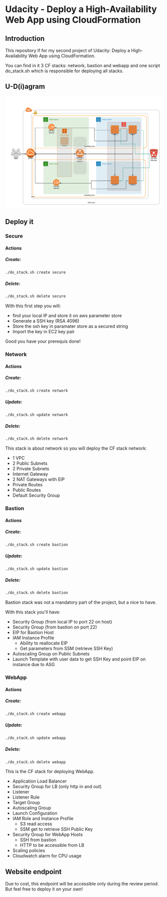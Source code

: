 # Udacity - Deploy a High-Availability Web App using CloudFormation

## Introduction

This repository if for my second project of Udacity: Deploy a High-Availability Web App using CloudFormation.

You can find in it 3 CF stacks: network, bastion and webapp and one script do_stack.sh which is responsible for deploying all stacks.

## U-D(i)agram

![Udagram](AWS-Diagram.png)
 
## Deploy it

### Secure

#### Actions

##### Create:

```bash
./do_stack.sh create secure
```

##### Delete:

```bash
./do_stack.sh delete secure
```

With this first step you will:
- find your local IP and store it on aws parameter store
- Generate a SSH key (RSA 4096)
- Store the ssh key in paramater store as a secured string
- Import the key in EC2 key pair

Good you have your prerequis done!

### Network

#### Actions

##### Create: 

```bash
./do_stack.sh create network
```

##### Update: 

```bash
./do_stack.sh update network
```

##### Delete:

```bash
./do_stack.sh delete network
```


This stack is about network so you will deploy the CF stack network:

- 1 VPC
- 2 Public Subnets
- 2 Private Subnets
- Internet Gateway
- 2 NAT Gateways with EIP
- Private Routes
- Public Routes
- Default Security Group

### Bastion

#### Actions

##### Create: 

```bash
./do_stack.sh create bastion
```

##### Update: 

```bash
./do_stack.sh update bastion
```

##### Delete:

```bash
./do_stack.sh delete bastion
```

Bastion stack was not a mandatory part of the project, but a nice to have.

With this stack you'll have:

- Security Group (from local IP to port 22 on host)
- Security Group (from bastion on port 22)
- EIP for Bastion Host
- IAM Instance Profile
    - Ability to reallocate EIP
    - Get parameters from SSM (retrieve SSH Key)
- Autoscaling Group on Public Subnets
- Launch Template with user data to get SSH Key and point EIP on instance due to ASG


### WebApp

#### Actions

##### Create: 

```bash
./do_stack.sh create webapp
```

##### Update: 

```bash
./do_stack.sh update webapp
```

##### Delete:

```bash
./do_stack.sh delete webapp
```

This is the CF stack for deploying WebApp.

- Application Load Balancer
- Security Group for LB (only http in and out)
- Listener
- Listener Rule
- Target Group
- Autoscaling Group
- Launch Configuration
- IAM Role and Instance Profile
    - S3 read access
    - SSM get to retrieve SSH Public Key
- Security Group for WebApp Hosts
    - SSH from bastion
    - HTTP to be accessible from LB
- Scaling policies
- Cloudwatch alarm for CPU usage

## Website endpoint


Due to cost, this endpoint will be accessible only during the review period. But feel free to deploy it on your own!